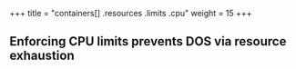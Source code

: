 +++
title = "containers[] .resources .limits .cpu"
weight = 15
+++

## Enforcing CPU limits prevents DOS via resource exhaustion
